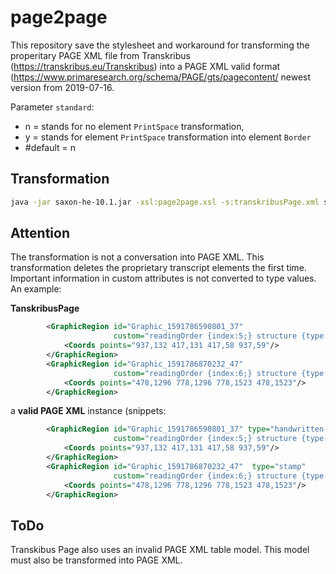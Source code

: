 # page2page
This repository save the stylesheet and workaround for transforming the properitary PAGE XML file from 
Transkribus (https://transkribus.eu/Transkribus) into a PAGE XML valid format 
(https://www.primaresearch.org/schema/PAGE/gts/pagecontent/ newest version from 2019-07-16.

Parameter `standard`: 
- n = stands for no element `PrintSpace` transformation, 
- y = stands for element `PrintSpace` transformation into element `Border`
- #default = n


Transformation
-------------------------------

```sh
java -jar saxon-he-10.1.jar -xsl:page2page.xsl -s:transkribusPage.xml standard=y -o:standardPage.xml
```

Attention
-------------------------------
The transformation is not a conversation into PAGE XML. This transformation deletes the proprietary transcript elements the first time. Important information in custom attributes is not converted to type values. An example:

**TanskribusPage**
```xml
        <GraphicRegion id="Graphic_1591786590801_37" 
                       custom="readingOrder {index:5;} structure {type:handwritten-annotation;}">
            <Coords points="937,132 417,131 417,58 937,59"/>
        </GraphicRegion>
        <GraphicRegion id="Graphic_1591786870232_47" 
                       custom="readingOrder {index:6;} structure {type:stamp;}">
            <Coords points="478,1296 778,1296 778,1523 478,1523"/>
        </GraphicRegion>
```
a **valid PAGE XML** instance (snippets:
```xml
        <GraphicRegion id="Graphic_1591786590801_37" type="handwritten-annotation" 
                       custom="readingOrder {index:5;} structure {type:handwritten-annotation;}">
            <Coords points="937,132 417,131 417,58 937,59"/>
        </GraphicRegion>
        <GraphicRegion id="Graphic_1591786870232_47"  type="stamp" 
                       custom="readingOrder {index:6;} structure {type:stamp;}">
            <Coords points="478,1296 778,1296 778,1523 478,1523"/>
        </GraphicRegion>
```



ToDo
--------------------------------
Transkibus Page also uses an invalid PAGE XML table model. This model must also be transformed into PAGE XML.
